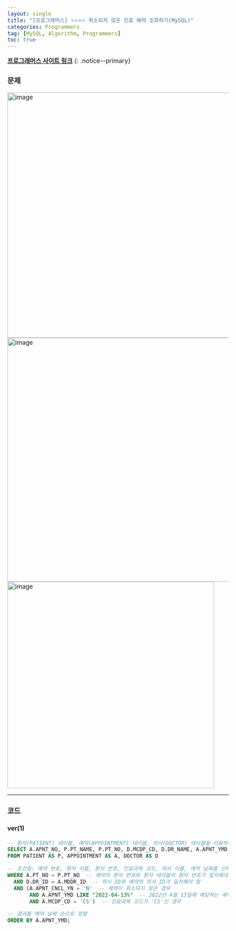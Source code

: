 ```yaml
---
layout: single
title: "[프로그래머스] ⭐⭐⭐⭐ 취소되지 않은 진료 예약 조회하기(MySQL)"
categories: Programmers
tag: [MySQL, Algorithm, Programmers]
toc: true
---
```


**[프로그래머스 사이트 링크](<https://school.programmers.co.kr/learn/courses/30/lessons/132204>)**
{: .notice--primary}

### 문제

<img width="559" alt="image" src="https://github.com/mgskko/bike_data/assets/100071667/e18cbd2b-4988-4383-86fb-c5d29b83144c">

<img width="556" alt="image" src="https://github.com/mgskko/bike_data/assets/100071667/3a33652e-6a37-4b36-b637-4e4023fe0bb8">

<img width="471" alt="image" src="https://github.com/mgskko/bike_data/assets/100071667/f59283f5-c2b2-478a-bab9-6c6110ea20f2">

---

### 코드

#### ver(1)

```sql
-- 환자(PATIENT) 테이블, 예약(APPOINTMENT) 테이블, 의사(DOCTOR) 테이블을 이용하여 데이터를 가져오는 부분
SELECT A.APNT_NO, P.PT_NAME, P.PT_NO, D.MCDP_CD, D.DR_NAME, A.APNT_YMD
FROM PATIENT AS P, APPOINTMENT AS A, DOCTOR AS D

-- 조건절: 예약 번호, 환자 이름, 환자 번호, 진료과목 코드, 의사 이름, 예약 날짜를 선택
WHERE A.PT_NO = P.PT_NO  -- 예약의 환자 번호와 환자 테이블의 환자 번호가 일치해야 함
  AND D.DR_ID = A.MDDR_ID  -- 의사 ID와 예약의 의사 ID가 일치해야 함
  AND (A.APNT_CNCL_YN = 'N'  -- 예약이 취소되지 않은 경우
       AND A.APNT_YMD LIKE "2022-04-13%"  -- 2022년 4월 13일에 해당하는 예약 날짜
       AND A.MCDP_CD = 'CS')  -- 진료과목 코드가 'CS'인 경우

-- 결과를 예약 날짜 순으로 정렬
ORDER BY A.APNT_YMD;
```